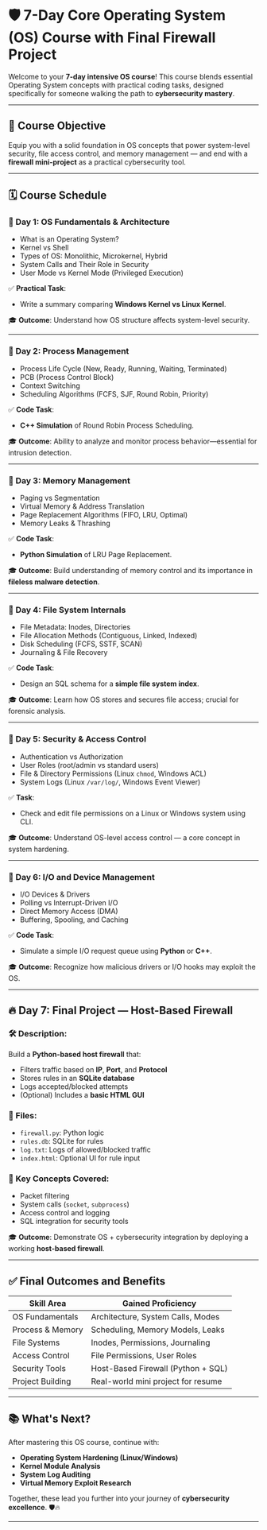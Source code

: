 
# 🛡️ 7-Day Core Operating System (OS) Course with Final Firewall Project

Welcome to your **7-day intensive OS course**! This course blends essential Operating System concepts with practical coding tasks, designed specifically for someone walking the path to **cybersecurity mastery**.

---

## 🎯 Course Objective
Equip you with a solid foundation in OS concepts that power system-level security, file access control, and memory management — and end with a **firewall mini-project** as a practical cybersecurity tool.

---

## 🗓️ Course Schedule

### 📅 Day 1: OS Fundamentals & Architecture
- What is an Operating System?
- Kernel vs Shell
- Types of OS: Monolithic, Microkernel, Hybrid
- System Calls and Their Role in Security
- User Mode vs Kernel Mode (Privileged Execution)

✅ **Practical Task**:
- Write a summary comparing **Windows Kernel vs Linux Kernel**.

🎓 **Outcome**: Understand how OS structure affects system-level security.

---

### 📅 Day 2: Process Management
- Process Life Cycle (New, Ready, Running, Waiting, Terminated)
- PCB (Process Control Block)
- Context Switching
- Scheduling Algorithms (FCFS, SJF, Round Robin, Priority)

✅ **Code Task**:
- **C++ Simulation** of Round Robin Process Scheduling.

🎓 **Outcome**: Ability to analyze and monitor process behavior—essential for intrusion detection.

---

### 📅 Day 3: Memory Management
- Paging vs Segmentation
- Virtual Memory & Address Translation
- Page Replacement Algorithms (FIFO, LRU, Optimal)
- Memory Leaks & Thrashing

✅ **Code Task**:
- **Python Simulation** of LRU Page Replacement.

🎓 **Outcome**: Build understanding of memory control and its importance in **fileless malware detection**.

---

### 📅 Day 4: File System Internals
- File Metadata: Inodes, Directories
- File Allocation Methods (Contiguous, Linked, Indexed)
- Disk Scheduling (FCFS, SSTF, SCAN)
- Journaling & File Recovery

✅ **Code Task**:
- Design an SQL schema for a **simple file system index**.

🎓 **Outcome**: Learn how OS stores and secures file access; crucial for forensic analysis.

---

### 📅 Day 5: Security & Access Control
- Authentication vs Authorization
- User Roles (root/admin vs standard users)
- File & Directory Permissions (Linux `chmod`, Windows ACL)
- System Logs (Linux `/var/log/`, Windows Event Viewer)

✅ **Task**:
- Check and edit file permissions on a Linux or Windows system using CLI.

🎓 **Outcome**: Understand OS-level access control — a core concept in system hardening.

---

### 📅 Day 6: I/O and Device Management
- I/O Devices & Drivers
- Polling vs Interrupt-Driven I/O
- Direct Memory Access (DMA)
- Buffering, Spooling, and Caching

✅ **Code Task**:
- Simulate a simple I/O request queue using **Python** or **C++**.

🎓 **Outcome**: Recognize how malicious drivers or I/O hooks may exploit the OS.

---

## 🔥 Day 7: Final Project — Host-Based Firewall

### 🛠️ Description:
Build a **Python-based host firewall** that:
- Filters traffic based on **IP**, **Port**, and **Protocol**
- Stores rules in an **SQLite database**
- Logs accepted/blocked attempts
- (Optional) Includes a **basic HTML GUI**

### 📁 Files:
- `firewall.py`: Python logic
- `rules.db`: SQLite for rules
- `log.txt`: Logs of allowed/blocked traffic
- `index.html`: Optional UI for rule input

### 🧠 Key Concepts Covered:
- Packet filtering
- System calls (`socket`, `subprocess`)
- Access control and logging
- SQL integration for security tools

🎓 **Outcome**: Demonstrate OS + cybersecurity integration by deploying a working **host-based firewall**.

---

## ✅ Final Outcomes and Benefits

| Skill Area | Gained Proficiency |
|------------|---------------------|
| OS Fundamentals | Architecture, System Calls, Modes |
| Process & Memory | Scheduling, Memory Models, Leaks |
| File Systems | Inodes, Permissions, Journaling |
| Access Control | File Permissions, User Roles |
| Security Tools | Host-Based Firewall (Python + SQL) |
| Project Building | Real-world mini project for resume |

---

## 📚 What's Next?

After mastering this OS course, continue with:
- **Operating System Hardening (Linux/Windows)**
- **Kernel Module Analysis**
- **System Log Auditing**
- **Virtual Memory Exploit Research**

Together, these lead you further into your journey of **cybersecurity excellence**. 🛡️🔥

---

